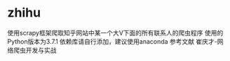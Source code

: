 # zhihu
使用scrapy框架爬取知乎网站中某一个大V下面的所有联系人的爬虫程序
使用的Python版本为3.7.1
依赖库请自行添加，建议使用anaconda
参考文献 崔庆才-网络爬虫开发与实战
